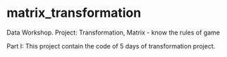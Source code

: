# matrix_transformation
Data Workshop. Project: Transformation, Matrix - know the rules of game

Part I: This project contain the code of 5 days of transformation project.
